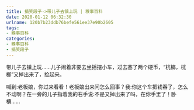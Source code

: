 ```yaml
---
title: 搞笑段子->带儿子去镇上玩 | 糗事百科
date: 2020-01-12 06:32:30
urlname: 120b7b23ddb76befe561ee37e90b2605
tags: 
- 糗事百科
categories:
- 糗事百科
- 搞笑段子
---
```

带儿子去镇上玩……儿子闹着非要去坐摇摆小车，过去塞了两个硬币，“桄榔，桄榔”又掉出来了，捡起来。

喊到:老板娘，你过来看看！老板娘出来问怎么回事？我:你这个车把钱吞了，怎么不动啊？在一旁的儿子指着我的右手说:不是又掉出来了吗，在你手里了！卧槽……


